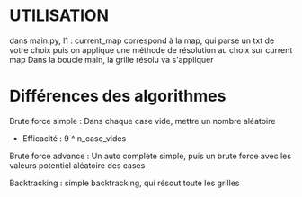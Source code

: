 # UTILISATION
dans main.py,
l1 : current_map correspond à la map, qui parse un txt de votre choix
puis on applique une méthode de résolution au choix sur current map
Dans la boucle main, la grille résolu va s'appliquer

# Différences des algorithmes

Brute force simple : Dans chaque case vide, mettre un nombre aléatoire
- Efficacité : 9 ^ n_case_vides

Brute force advance : Un auto complete simple, puis un brute force avec les valeurs potentiel aléatoire des cases

Backtracking : simple backtracking, qui résout toute les grilles